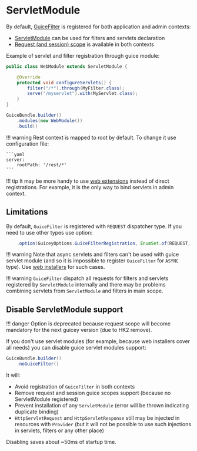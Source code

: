 # ServletModule

By default, [GuiceFilter](https://github.com/google/guice/wiki/Servlets) is registered for both application and admin contexts:

* [ServletModule](https://github.com/google/guice/wiki/ServletModule) can be used for filters and servlets declaration 
* [Request (and session) scope](scopes.md#request) is available in both contexts

Example of servlet and filter registration through guice module:

```java
public class WebModule extends ServletModule {

    @Override
    protected void configureServlets() {
        filter("/*").through(MyFilter.class);
        serve("/myservlet").with(MyServlet.class);
    }
}    

GuiceBundle.builder()
    .modules(new WebModule())
    .build()
```       


!!! warning
    Rest context is mapped to root by default. To change it use configuration file:
    
    ```yaml
    server:
        rootPath: '/rest/*'
    ```
    
!!! tip
    It may be more handy to use [web extensions](../web.md) instead of direct registrations.
    For example, it is the only way to bind servlets in admin context.    

## Limitations

By default, `GuiceFilter` is registered with `REQUEST` dispatcher type. If you need to use other types use option:

```java
    .option(GuiceyOptions.GuiceFilterRegistration, EnumSet.of(REQUEST, FORWARD))
```

!!! warning
    Note that async servlets and filters can't be used with guice servlet module (and so it is impossible to register `GuiceFilter` for `ASYNC` type). 
    Use [web installers](../web.md) for such cases. 

!!! warning
    `GuiceFilter` dispatch all requests for filters and servlets registered by `ServletModule` internally and there may be problems combining servlets from `ServletModule`
    and filters in main scope.

## Disable ServletModule support

!!! danger 
    Option is deprecated because request scope will become mandatory for the next guicey version
    (due to HK2 remove).    

If you don't use servlet modules (for example, because web installers cover all needs) you can disable guice servlet modules support:

```java
GuiceBundle.builder()
    .noGuiceFilter()
```

It will:

* Avoid registration of `GuiceFilter` in both contexts
* Remove request and session guice scopes support (because no ServletModule registered)
* Prevent installation of any `ServletModule` (error will be thrown indicating duplicate binding)
* `HttpServletRequest` and `HttpServletResponse` still may be injected in resources with `Provider` 
(but it will not be possible to use such injections in servlets, filters or any other place)

Disabling saves about ~50ms of startup time. 
